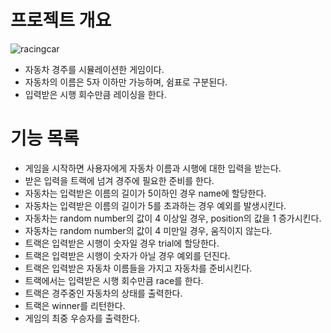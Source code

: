 # 프로젝트 개요
![racingcar](https://user-images.githubusercontent.com/35681772/70409433-1ef15780-1a8f-11ea-97c5-ffa856ef5ab0.gif)
 - 자동차 경주를 시뮬레이션한 게임이다.
 - 자동차의 이름은 5자 이하만 가능하며, 쉼표로 구분된다.
 - 입력받은 시행 회수만큼 레이싱을 한다.

# 기능 목록
 - 게임을 시작하면 사용자에게 자동차 이름과 시행에 대한 입력을 받는다.
 - 받은 입력을 트랙에 넘겨 경주에 필요한 준비를 한다.
 - 자동차는 입력받은 이름의 길이가 5이하인 경우 name에 할당한다.
 - 자동차는 입력받은 이름의 길이가 5를 초과하는 경우 예외를 발생시킨다.
 - 자동차는 random number의 값이 4 이상일 경우, position의 값을 1 증가시킨다.
 - 자동차는 random number의 값이 4 미만일 경우, 움직이지 않는다.
 - 트랙은 입력받은 시행이 숫자일 경우 trial에 할당한다.
 - 트랙은 입력받은 시행이 숫자가 아닐 경우 예외를 던진다.
 - 트랙은 입력받은 자동차 이름들을 가지고 자동차를 준비시킨다.
 - 트랙에서는 입력받은 시행 회수만큼 race를 한다.
 - 트랙은 경주중인 자동차의 상태를 출력한다.
 - 트랙은 winner를 리턴한다.
 - 게임의 최중 우승자를 출력한다.
